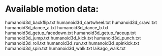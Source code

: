 
# Available motion data:

humanoid3d_backflip.txt
humanoid3d_cartwheel.txt
humanoid3d_crawl.txt
humanoid3d_dance_a.txt
humanoid3d_dance_b.txt
humanoid3d_getup_facedown.txt
humanoid3d_getup_faceup.txt
humanoid3d_jump.txt
humanoid3d_kick.txt
humanoid3d_punch.txt
humanoid3d_roll.txt
humanoid3d_run.txt
humanoid3d_spinkick.txt
humanoid3d_spin.txt
humanoid3d_walk.txt
laikago_walk.txt

